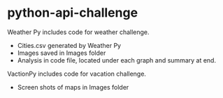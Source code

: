 # python-api-challenge


Weather Py includes code for weather challenge.

  * Cities.csv generated by Weather Py
  * Images saved in Images folder
  * Analysis in code file, located under each graph and summary at end.

VactionPy includes code for vacation challenge.
  
  * Screen shots of maps in Images folder


